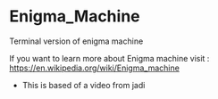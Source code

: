 # Enigma_Machine
Terminal version of enigma machine

If you want to learn more about Enigma machine visit : https://en.wikipedia.org/wiki/Enigma_machine
- This is based of a video from jadi
